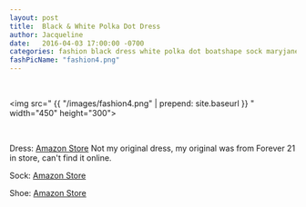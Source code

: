 ```yaml
---
layout: post
title:  Black & White Polka Dot Dress
author: Jacqueline
date:   2016-04-03 17:00:00 -0700
categories: fashion black dress white polka dot boatshape sock maryjane
fashPicName: "fashion4.png"
---
```


<br>

<img src=" {{ "/images/fashion4.png" | prepend: site.baseurl }} " width="450" height="300">

<br>

<p> Dress: <a href="http://www.amazon.com/Miss-Hollywood-Vintage-Rockabilly-Polka/dp/B013V32V6S/ref=sr_1_45?s=apparel&ie=UTF8&qid=1459733270&sr=1-45&nodeID=1045024&keywords=polka+dot+dress">Amazon Store</a> Not my original dress, my original was from Forever 21 in store, can't find it online.
<p> Sock: <a href="http://www.amazon.com/Dhnewsun-Women-Hidden-Socks-White/dp/B01DIKRG1O/ref=sr_1_13?s=apparel&ie=UTF8&qid=1459732906&sr=1-13&nodeID=7141123011&keywords=boat+sock">Amazon Store</a>
<p> Shoe: <a href="http://www.amazon.com/Womens-Cotton-Ballerina-Ballet-Exercise/dp/B01AUN160E?ie=UTF8&psc=1&redirect=true&ref_=oh_aui_detailpage_o01_s00">Amazon Store</a>